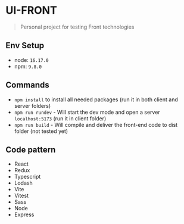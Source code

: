 # UI-FRONT

> Personal project for testing Front technologies

## Env Setup
  - node: `16.17.0`
  - npm: `9.8.0`

## Commands
  - `npm install` to install all needed packages (run it in both client and server folders)
  - `npm run rundev` - Will start the dev mode and open a server `localhost:5173` (run it in client folder)
  - `npm run build` - Will compile and deliver the front-end code to dist folder (not tested yet)

## Code pattern
  - React
  - Redux
  - Typescript
  - Lodash
  - Vite
  - Vitest
  - Sass
  - Node
  - Express
